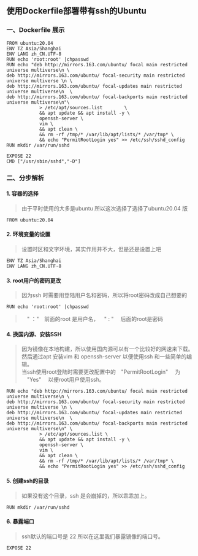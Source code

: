 ## 使用Dockerfile部署带有ssh的Ubuntu

### 一、Dockerfile 展示
```file
FROM ubuntu:20.04 
ENV TZ Asia/Shanghai
ENV LANG zh_CN.UTF-8
RUN echo 'root:root' |chpasswd
RUN echo "deb http://mirrors.163.com/ubuntu/ focal main restricted universe multiverse\n \
deb http://mirrors.163.com/ubuntu/ focal-security main restricted universe multiverse \n \
deb http://mirrors.163.com/ubuntu/ focal-updates main restricted universe multiverse\n	\
deb http://mirrors.163.com/ubuntu/ focal-backports main restricted universe multiverse\n"\
            > /etc/apt/sources.list        \
            && apt update && apt install -y \ 
			openssh-server \
			vim \
			&& apt clean \
			&& rm -rf /tmp/* /var/lib/apt/lists/* /var/tmp* \
			&& echo "PermitRootLogin yes" >> /etc/ssh/sshd_config
RUN mkdir /var/run/sshd

EXPOSE 22
CMD ["/usr/sbin/sshd","-D"]
``` 
### 二、分步解析
#### 1. 容器的选择
>由于平时使用的大多是ubuntu 所以这次选择了选择了ubuntu20.04 版

```file
FROM ubuntu:20.04 
```
#### 2. 环境变量的设置
> 设置时区和文字环境，其实作用并不大，但是还是设置上吧
```
ENV TZ Asia/Shanghai
ENV LANG zh_CN.UTF-8
```
#### 3. root用户的密码更改
> 因为ssh 时需要用登陆用户名和密码，所以将root密码改成自己想要的
```file
RUN echo 'root:root' |chpasswd
```
> &emsp;" ："&emsp;前面的root 是用户名，&emsp;" : " &emsp;后面的root是密码
#### 4. 换国内源、安装SSH
> 因为镜像在本地构建，所以使用国内源可以有一个比较好的网速来下载。  
然后通过apt 安装vim 和 openssh-server 以便使用ssh 和一些简单的编辑。  
当ssh使用root登陆时需要更改配置中的&emsp;"PermitRootLogin"&emsp; 为 &emsp;"Yes" &emsp;以便root用户使用ssh。
```
RUN echo "deb http://mirrors.163.com/ubuntu/ focal main restricted universe multiverse\n \
deb http://mirrors.163.com/ubuntu/ focal-security main restricted universe multiverse \n \
deb http://mirrors.163.com/ubuntu/ focal-updates main restricted universe multiverse\n	\
deb http://mirrors.163.com/ubuntu/ focal-backports main restricted universe multiverse\n" \
            > /etc/apt/sources.list \
            && apt update && apt install -y \ 
			openssh-server \
			vim \
			&& apt clean \
			&& rm -rf /tmp/* /var/lib/apt/lists/* /var/tmp* \
			&& echo "PermitRootLogin yes" >> /etc/ssh/sshd_config
```
#### 5. 创建ssh的目录
> 如果没有这个目录，ssh 是会崩掉的，所以乖乖加上。
```
RUN mkdir /var/run/sshd
```
#### 6. 暴露端口
> ssh默认的端口号是 22 所以在这里我们暴露镜像的端口号。
```
EXPOSE 22
```